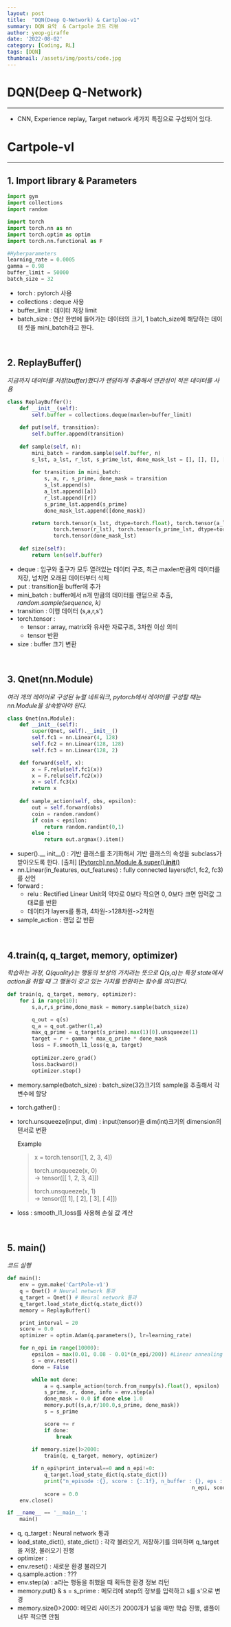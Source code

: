 ```yaml
---
layout: post
title:  "DQN(Deep Q-Network) & Cartploe-v1"
summary: DQN 요약  & Cartpole 코드 리뷰
author: yeop-giraffe
date: '2022-08-02'
category: [Coding, RL]
tags: [DQN]
thumbnail: /assets/img/posts/code.jpg
---
```


# DQN(Deep Q-Network)
___
- CNN, Experience replay, Target network 세가지 특징으로 구성되어 있다.
  


# Cartpole-vl
___
## 1. Import library & Parameters
```python
import gym
import collections
import random

import torch
import torch.nn as nn
import torch.optim as optim
import torch.nn.functional as F

#Hyberparameters
learning_rate = 0.0005
gamma = 0.98
buffer_limit = 50000
batch_size = 32
```
- torch : pytorch 사용
- collections : deque 사용
- buffer_limit : 데이터 저장 limit
- batch_size : 연산 한번에 들어가는 데이터의 크기, 1 batch_size에 해당하는 데이터 셋을 mini_batch라고 한다.
<br/>

## 2. ReplayBuffer()
*지금까지 데이터를 저장(buffer)했다가 랜덤하게 추출해서 연관성이 적은 데이터를 사용*
```python
class ReplayBuffer():
    def __init__(self):
        self.buffer = collections.deque(maxlen=buffer_limit)
    
    def put(self, transition):
        self.buffer.append(transition)
    
    def sample(self, n):
        mini_batch = random.sample(self.buffer, n)
        s_lst, a_lst, r_lst, s_prime_lst, done_mask_lst = [], [], [], [], []
        
        for transition in mini_batch:
            s, a, r, s_prime, done_mask = transition
            s_lst.append(s)
            a_lst.append([a])
            r_lst.append([r])
            s_prime_lst.append(s_prime)
            done_mask_lst.append([done_mask])

        return torch.tensor(s_lst, dtype=torch.float), torch.tensor(a_lst), \
               torch.tensor(r_lst), torch.tensor(s_prime_lst, dtype=torch.float), \
               torch.tensor(done_mask_lst)
    
    def size(self):
        return len(self.buffer)
```

- deque : 입구와 출구가 모두 열려있는 데이터 구조, 최근 maxlen만큼의 데이터를 저장, 넘치면 오래된 데이터부터 삭제
- put : transition을 buffer에 추가
- mini_batch : buffer에서 n개 만큼의 데이터를 랜덤으로 추출, *random.sample(sequence, k)*
- transition : 이행 데이터 (s,a,r,s')
- torch.tensor :
  * tensor : array, matrix와 유사한 자료구조, 3차원 이상 의미
  * tensor 반환
- size : buffer 크기 변환
<br/>

## 3. Qnet(nn.Module)
*여러 개의 레이어로 구성된 뉴럴 네트워크, pytorch에서 레이어를 구성할 때는 nn.Module을 상속받아야 된다.*
```python
class Qnet(nn.Module):
    def __init__(self):
        super(Qnet, self).__init__()
        self.fc1 = nn.Linear(4, 128)
        self.fc2 = nn.Linear(128, 128)
        self.fc3 = nn.Linear(128, 2)

    def forward(self, x):
        x = F.relu(self.fc1(x))
        x = F.relu(self.fc2(x))
        x = self.fc3(x)
        return x
      
    def sample_action(self, obs, epsilon):
        out = self.forward(obs)
        coin = random.random() 
        if coin < epsilon:    
            return random.randint(0,1)
        else : 
            return out.argmax().item()
```
- super().__ init__() : 기반 클래스를 초기화해서 기반 클래스의 속성을 subclass가 받아오도록 한다. [출처] [[Pytorch] nn.Module & super().__init__()](https://daebaq27.tistory.com/60)
- nn.Linear(in_features, out_features) : fully connected layers(fc1, fc2, fc3)를 선언
- forward : 
  * relu : Rectified Linear Unit의 약자로 0보다 작으면 0, 0보다 크면 입력값 그대로를 반환
  * 데이터가 layers를 통과, 4차원->128차원->2차원
- sample_action : 랜덤 값 반환
</br>

## 4.train(q, q_target, memory, optimizer) 
*학습하는 과정, Q(quality)는 행동의 보상의 가치라는 뜻으로 Q(s,a)는 특정 state에서 action을 취할 때 그 행동이 갖고 있는 가치를 반환하는 함수를 의미한다.*
```python
def train(q, q_target, memory, optimizer):
    for i in range(10):
        s,a,r,s_prime,done_mask = memory.sample(batch_size)

        q_out = q(s)
        q_a = q_out.gather(1,a)                                
        max_q_prime = q_target(s_prime).max(1)[0].unsqueeze(1) 
        target = r + gamma * max_q_prime * done_mask
        loss = F.smooth_l1_loss(q_a, target)
        
        optimizer.zero_grad()
        loss.backward()
        optimizer.step()
```
- memory.sample(batch_size) : batch_size(32)크기의 sample을 추출해서 각 변수에 할당
- torch.gather() : 
- torch.unsqueeze(input, dim) : input(tensor)을 dim(int)크기의 dimension의 텐서로 변환
  
    Example
    >  x = torch.tensor([1, 2, 3, 4])</br>
    > 
    > torch.unsqueeze(x, 0)</br>
    > -> tensor([[ 1,  2,  3,  4]])</br>
    >
    >  torch.unsqueeze(x, 1)</br>
    > -> tensor([[ 1], [ 2], [ 3], [ 4]])
- loss : smooth_l1_loss를 사용해 손실 값 계산
</br>

## 5. main()
  *코드 실행*

```python
def main():
    env = gym.make('CartPole-v1')
    q = Qnet() # Neural network 통과
    q_target = Qnet() # Neural network 통과
    q_target.load_state_dict(q.state_dict())
    memory = ReplayBuffer()

    print_interval = 20
    score = 0.0  
    optimizer = optim.Adam(q.parameters(), lr=learning_rate)

    for n_epi in range(10000):
        epsilon = max(0.01, 0.08 - 0.01*(n_epi/200)) #Linear annealing from 8% to 1%
        s = env.reset()
        done = False

        while not done:
            a = q.sample_action(torch.from_numpy(s).float(), epsilon)      
            s_prime, r, done, info = env.step(a)
            done_mask = 0.0 if done else 1.0
            memory.put((s,a,r/100.0,s_prime, done_mask))
            s = s_prime

            score += r
            if done:
                break
            
        if memory.size()>2000:
            train(q, q_target, memory, optimizer)

        if n_epi%print_interval==0 and n_epi!=0:
            q_target.load_state_dict(q.state_dict())
            print("n_episode :{}, score : {:.1f}, n_buffer : {}, eps : {:.1f}%".format(
                                                            n_epi, score/print_interval, memory.size(), epsilon*100))
            score = 0.0
    env.close()

if __name__ == '__main__':
    main()

```

- q, q_target : Neural network 통과
- load_state_dict(), state_dict() : 각각 불러오기, 저장하기를 의미하며 q_target을 저장, 불러오기 진행
- optimizer :
- env.reset() : 새로운 환경 불러오기
- q.sample.action : ???
- env.step(a) : a라는 행동을 취했을 때 획득한 환경 정보 리턴
- memory.put() & s = s_prime : 메모리에 step의 정보를 입력하고 s를 s'으로 변경
- memory.size()>2000: 메모리 사이즈가 2000개가 넘을 때만 학습 진행, 샘플이 너무 적으면 안됨 

